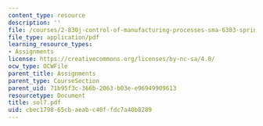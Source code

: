 ```yaml
---
content_type: resource
description: ''
file: /courses/2-830j-control-of-manufacturing-processes-sma-6303-spring-2008/cbec179865cbaeabc40ffdc7a40b8289_sol7.pdf
file_type: application/pdf
learning_resource_types:
- Assignments
license: https://creativecommons.org/licenses/by-nc-sa/4.0/
ocw_type: OCWFile
parent_title: Assignments
parent_type: CourseSection
parent_uid: 71b95f3c-366b-2063-b03e-e96949909613
resourcetype: Document
title: sol7.pdf
uid: cbec1798-65cb-aeab-c40f-fdc7a40b8289
---
```

